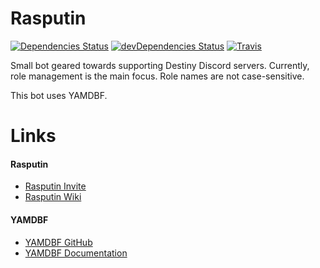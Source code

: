 # Rasputin
[![Dependencies Status](https://david-dm.org/katagatame/Rasputin.svg?maxAge=3600)](https://david-dm.org/katagatame/Rasputin)
[![devDependencies Status](https://david-dm.org/katagatame/Rasputin/dev-status.svg)](https://david-dm.org/katagatame/Rasputin?type=dev)
[![Travis](https://travis-ci.org/katagatame/Rasputin.svg?branch=master)](https://travis-ci.org/katagatame/Rasputin)

Small bot geared towards supporting Destiny Discord servers.  Currently, role management is the main focus.  Role names are not case-sensitive.

This bot uses YAMDBF.

# Links
#### Rasputin
- [Rasputin Invite](https://discordapp.com/oauth2/authorize?&client_id=275830693299486731&scope=bot&permissions=150528)
- [Rasputin Wiki](https://github.com/katagatame/Rasputin/wiki)

#### YAMDBF
- [YAMDBF GitHub](https://github.com/zajrik/yamdbf)
- [YAMDBF Documentation](https://yamdbf.js.org/)
